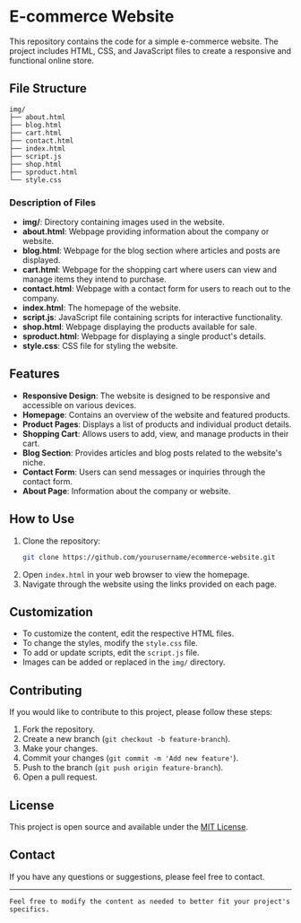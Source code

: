 # E-commerce Website

This repository contains the code for a simple e-commerce website. The project includes HTML, CSS, and JavaScript files to create a responsive and functional online store.

## File Structure

```
img/
├── about.html
├── blog.html
├── cart.html
├── contact.html
├── index.html
├── script.js
├── shop.html
├── sproduct.html
└── style.css
```

### Description of Files

- **img/**: Directory containing images used in the website.
- **about.html**: Webpage providing information about the company or website.
- **blog.html**: Webpage for the blog section where articles and posts are displayed.
- **cart.html**: Webpage for the shopping cart where users can view and manage items they intend to purchase.
- **contact.html**: Webpage with a contact form for users to reach out to the company.
- **index.html**: The homepage of the website.
- **script.js**: JavaScript file containing scripts for interactive functionality.
- **shop.html**: Webpage displaying the products available for sale.
- **sproduct.html**: Webpage for displaying a single product's details.
- **style.css**: CSS file for styling the website.

## Features

- **Responsive Design**: The website is designed to be responsive and accessible on various devices.
- **Homepage**: Contains an overview of the website and featured products.
- **Product Pages**: Displays a list of products and individual product details.
- **Shopping Cart**: Allows users to add, view, and manage products in their cart.
- **Blog Section**: Provides articles and blog posts related to the website's niche.
- **Contact Form**: Users can send messages or inquiries through the contact form.
- **About Page**: Information about the company or website.

## How to Use

1. Clone the repository:
   ```bash
   git clone https://github.com/yourusername/ecommerce-website.git
   ```
2. Open `index.html` in your web browser to view the homepage.
3. Navigate through the website using the links provided on each page.

## Customization

- To customize the content, edit the respective HTML files.
- To change the styles, modify the `style.css` file.
- To add or update scripts, edit the `script.js` file.
- Images can be added or replaced in the `img/` directory.

## Contributing

If you would like to contribute to this project, please follow these steps:
1. Fork the repository.
2. Create a new branch (`git checkout -b feature-branch`).
3. Make your changes.
4. Commit your changes (`git commit -m 'Add new feature'`).
5. Push to the branch (`git push origin feature-branch`).
6. Open a pull request.

## License

This project is open source and available under the [MIT License](LICENSE).

## Contact

If you have any questions or suggestions, please feel free to contact.

---
```
Feel free to modify the content as needed to better fit your project's specifics.